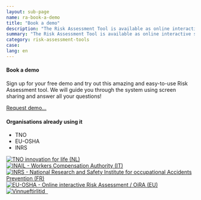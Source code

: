 ```yaml
---
layout: sub-page
name: ra-book-a-demo
title: "Book a demo"
description: "The Risk Assessment Tool is available as online interactive solution."
summary: "The Risk Assessment Tool is available as online interactive solution."
category: risk-assessment-tools
case: 
lang: en
---
```




#### Book a demo

Sign up for your free demo and try out this amazing and easy-to-use Risk Assessment tool. We will guide you through the system using screen sharing and answer all your questions!

<a href="mailto:info@syslab.com?subject=Risk Assessment Tools demo" class="icon-mail pat-button">Request demo…</a>


#### Organisations already using it

- TNO
- EU-OSHA
- INRS

<p class="logo-cloud">
	<a href="">
		<img src="/media/logos/tno.svg" alt="TNO innovation for life (NL)" />
	</a>
	<a href="">
		<img src="/media/logos/inail.svg" alt="INAIL - Workers Compensation Authority (IT)" />
	</a>
	<a href="">
		<img src="/media/logos/inrs.svg" alt="INRS - National Research and Safety Institute for occupational Accidents Prevention (FR)" />
	</a>
	<a href="">
		<img src="/media/logos/osha.svg" alt="EU-OSHA - Online interactive Risk Assessment / OiRA (EU)" />
	</a>
	<a href="">
		<img src="/media/logos/vinnueftirlitid.svg" alt="Vinnueftirlitid" />
	</a>
	<a href="">
		<img src="/media/logos/logo.svg" alt="" />
	</a>
	<a href="">
		<img src="/media/logos/logo.svg" alt="" />
	</a>
</p>
